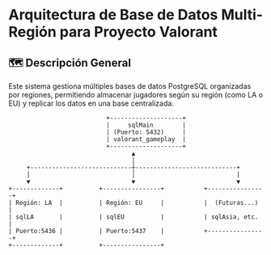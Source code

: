 # Arquitectura de Base de Datos Multi-Región para Proyecto Valorant

## 🗺️ Descripción General

Este sistema gestiona múltiples bases de datos PostgreSQL organizadas por regiones, permitiendo almacenar jugadores según su región (como LA o EU) y replicar los datos en una base centralizada.

```plaintext
                           +--------------------+
                           |     sqlMain        |
                           | (Puerto: 5432)     |
                           | valorant_gameplay  |
                           +--------------------+
                                  ▲
                                  │
     +----------------------------┼----------------------------+
     |                            │                            |
     ▼                            ▼                            ▼
+-------------+          +----------------+           +----------------+
| Región: LA  |          | Región: EU     |           |  (Futuras...)  |
| sqlLA       |          | sqlEU          |           | sqlAsia, etc.  |
| Puerto:5436 |          | Puerto:5437    |           +----------------+
+-------------+          +----------------+
